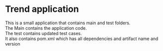# Trend application

This is a small application that contains main and test folders.  
The Main contains the application code.  
The test contains updated test cases.  
It also contains pom.xml which has all dependencies and artifact name and version

